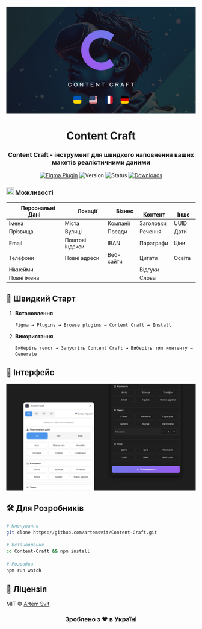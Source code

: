 <div align="center">

![Content Craft Cover](Cover.png)

# Content Craft

### Content Craft - інструмент для швидкого наповнення ваших макетів реалістичними даними

[![Figma Plugin](https://img.shields.io/badge/Figma-Plugin-FF69B4?style=for-the-badge&logo=figma)](https://www.figma.com/community/plugin/1463946490049005195/content-craft)
![Version](https://img.shields.io/badge/version-8.0.0-blue?style=for-the-badge)
![Status](https://img.shields.io/badge/status-active-success?style=for-the-badge)
[![Downloads](https://img.shields.io/badge/downloads-1k+-green?style=for-the-badge)](https://www.figma.com/community/plugin/1463946490049005195/content-craft)

</div>

### <img src="https://raw.githubusercontent.com/phosphor-icons/core/main/assets/regular/target-regular.svg" width="20" height="20"> Можливості

| <img src="https://raw.githubusercontent.com/phosphor-icons/core/main/assets/regular/user-regular.svg" width="16" height="16"> Персональні Дані | <img src="https://raw.githubusercontent.com/phosphor-icons/core/main/assets/regular/map-pin-regular.svg" width="16" height="16"> Локації | <img src="https://raw.githubusercontent.com/phosphor-icons/core/main/assets/regular/briefcase-regular.svg" width="16" height="16"> Бізнес | <img src="https://raw.githubusercontent.com/phosphor-icons/core/main/assets/regular/article-regular.svg" width="16" height="16"> Контент | <img src="https://raw.githubusercontent.com/phosphor-icons/core/main/assets/regular/puzzle-piece-regular.svg" width="16" height="16"> Інше |
|-------------------|-----------|-----------|------------|---------|
| Імена | Міста | Компанії | Заголовки | UUID |
| Прізвища | Вулиці | Посади | Речення | Дати |
| Email | Поштові індекси | IBAN | Параграфи | Ціни |
| Телефони | Повні адреси | Веб-сайти | Цитати | Освіта |
| Нікнейми | | | Відгуки | |
| Повні імена | | | Слова | |

## 🚀 Швидкий Старт

1. **Встановлення**
   ```
   Figma → Plugins → Browse plugins → Content Craft → Install
   ```

2. **Використання**
   ```
   Виберіть текст → Запустіть Content Craft → Виберіть тип контенту → Generate
   ```

## 💫 Інтерфейс

![Content Craft Interface](Cover2.png)

## 🛠 Для Розробників

```bash
# Клонування
git clone https://github.com/artemsvit/Content-Craft.git

# Встановлення
cd Content-Craft && npm install

# Розробка
npm run watch
```

## 📝 Ліцензія

MIT © [Artem Svit](https://github.com/artemsvit)

<div align="center">

### Зроблено з ❤️ в Україні

</div>
